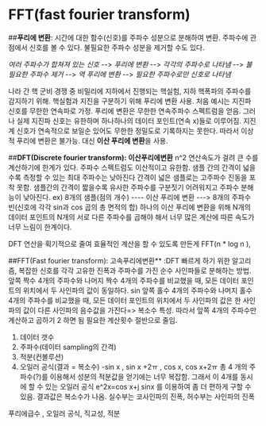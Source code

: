 # FFT(fast fourier transform)

##**푸리에 변환**: 시간에 대한 함수(신호)를 주파수 성분으로 분해하여 변환.
주파수에 관점에서 신호를 볼 수 있다. 불필요한 주파수 성분을 제거할 수도 있다.

*여러 주파수가 합쳐져 있는 신호* --> *푸리에 변환* --> *각각의 주파수로 나타냄* --> *불필요한 주파수 제거* --> *역 푸리에 변환* --> *필요한 주파수로만 신호로 나타냄*

나라 간 핵 군비 경쟁 중 비밀리에 지하에서 진행되는 핵실험, 지하 핵폭파의 주파수를 감지하기 위해. 핵실험과 지진을 구분하기 위해 푸리에 변환 사용.
처음 예시는 지진파 신호를 무한한 연속파로 가정. 푸리에 변환은 무한한 연속주파수 스펙트럼을 얻음. 
그러나 실제 지진파 신호는 유한하며 하나하나의 데이터 포인트(연속 x)들로 이루어짐. 지진계 신호가 연속적으로 보일순 있어도 무한한 정밀도로 기록하지는 못한다.
따라서 이상적 푸리에 변환은 불가능. 대신 **이산 푸리에 변환**을 사용. 

##**DFT(Discrete fourier transform): 이산푸리에변환**
n^2 연산속도가 걸려 큰 수를 계산하기에 한계가 있다. 주파수 스펙트럼도 이산적이고 유한함.
샘플 간의  간격이 넓을수록 측정할 수 있는 최대 주파수는 낮아진다 간격이 넓은 샘플로는 고주파수 진동을 포착 못함.
샘플간의 간격이 짧을수록 유사한 주파수를 구분짓기 어려워지고 주파수 분해능이 낮아진다.
ex) 8개의 샘플(점의 개수) ---- 이산 푸리에 변환 --->  8개의 주파수 빈(신호에 각각 sin과 cos 곱의 총 면적의 합)
하나의 이산 푸리에 변환을 위해 N개의 데이터 포인트의 N개의 서로 다른 주파수를 곱해야 해서 너무 많은 계산에 따른 속도가 너무 느림이 한계이다.

DFT 연산을 획기적으로 줄여 효율적인 계산을 할 수 있도록 만든게 FFT(n * log n ), 

##FFT(Fast fourier transform): 고속푸리에변환**
:DFT 빠르게 하기 위한 알고리즘, 복잡한  신호를 각각 고유한 진폭과 주파수를 가진 순수 사인파들로 분해하는 방법.
 앞쪽 짝수 4개의 주파수와  나머지 짝수 4개의 주파수를 비교했을 때, 모든 데이터 포인트의 위치에서 두 사인파의 값이 동일하다.
sin 앞쪽 홀수 4개의 주파수와  나머지 홀수 4개의 주파수를 비교했을 때, 모든 데이터 포인트의 위치에서 두 사인파의 값은 한 사인파의 값이 다른 사인파의 음수값을 가진다=> 복소수 특성. 
따라서 앞쪽 4개의 주파수만 계산하고 곱하기 2 하면 됨
필요한 계산횟수 절반으로 줄임.

1. 데이터 갯수
2. 주파수(데이터 sampling의 간격)
3. 적분(컨볼루션)
4. 오일러 공식(결과 = 복소수)
-sin x , sin x +2ㅠ , cos x, cos x+2ㅠ 총 4 개의 주파수(?)를 이용해서 성분의 적분값을 얻기에는 너무 복잡함.
그래서 이 4개를 동시에 할 수 있는 오일러 공식 e^2x=cos x+j sinx 를 이용하여 좀 더 편하게 구할 수 있음. 결과값은 복소수가 나옴. 실수부는 코사인파의 진폭, 허수부는 사인파의 진폭

푸리에급수 , 오일러 공식, 직교성, 적분